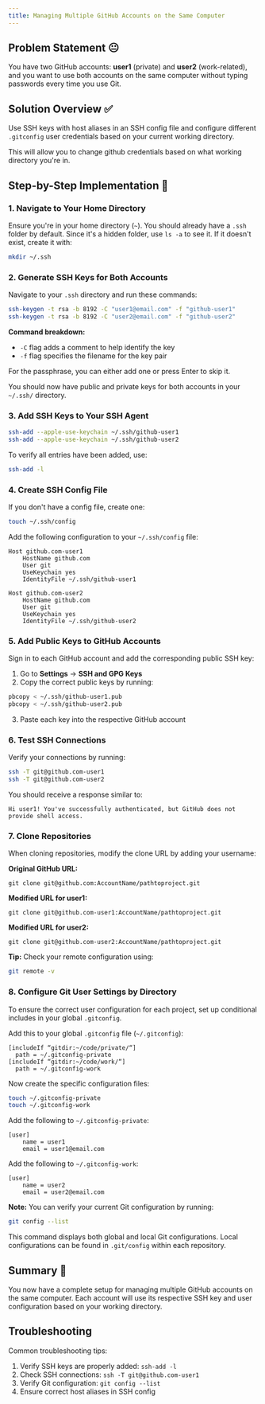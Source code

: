 ```yaml
---
title: Managing Multiple GitHub Accounts on the Same Computer 
---
```


## Problem Statement 😐

You have two GitHub accounts: **user1** (private) and **user2** (work-related), and you want to use both accounts on the same computer without typing passwords every time you use Git.

## Solution Overview ✅

Use SSH keys with host aliases in an SSH config file and configure different `.gitconfig` user credentials based on your current working directory.

This will allow you to change github credentials based on what working directory you're in. 

## Step-by-Step Implementation 🌟

### 1. Navigate to Your Home Directory

Ensure you're in your home directory (`~`). You should already have a `.ssh` folder by default. Since it's a hidden folder, use `ls -a` to see it. If it doesn't exist, create it with:

```bash
mkdir ~/.ssh
```

### 2. Generate SSH Keys for Both Accounts

Navigate to your `.ssh` directory and run these commands:

```bash
ssh-keygen -t rsa -b 8192 -C "user1@email.com" -f "github-user1"
ssh-keygen -t rsa -b 8192 -C "user2@email.com" -f "github-user2"
```

**Command breakdown:**
- `-C` flag adds a comment to help identify the key
- `-f` flag specifies the filename for the key pair

For the passphrase, you can either add one or press Enter to skip it.

You should now have public and private keys for both accounts in your `~/.ssh/` directory.

### 3. Add SSH Keys to Your SSH Agent

```bash
ssh-add --apple-use-keychain ~/.ssh/github-user1
ssh-add --apple-use-keychain ~/.ssh/github-user2
```

To verify all entries have been added, use:

```bash
ssh-add -l
```

### 4. Create SSH Config File

If you don't have a config file, create one:

```bash
touch ~/.ssh/config
```

Add the following configuration to your `~/.ssh/config` file:

```
Host github.com-user1
    HostName github.com
    User git
    UseKeychain yes
    IdentityFile ~/.ssh/github-user1

Host github.com-user2
    HostName github.com
    User git
    UseKeychain yes
    IdentityFile ~/.ssh/github-user2
```

### 5. Add Public Keys to GitHub Accounts

Sign in to each GitHub account and add the corresponding public SSH key:

1. Go to **Settings** → **SSH and GPG Keys**
2. Copy the correct public keys by running:

```bash
pbcopy < ~/.ssh/github-user1.pub
pbcopy < ~/.ssh/github-user2.pub
```

3. Paste each key into the respective GitHub account

### 6. Test SSH Connections

Verify your connections by running:

```bash
ssh -T git@github.com-user1
ssh -T git@github.com-user2
```

You should receive a response similar to:

```
Hi user1! You've successfully authenticated, but GitHub does not provide shell access.
```

### 7. Clone Repositories

When cloning repositories, modify the clone URL by adding your username:

**Original GitHub URL:**
```
git clone git@github.com:AccountName/pathtoproject.git
```

**Modified URL for user1:**
```
git clone git@github.com-user1:AccountName/pathtoproject.git
```

**Modified URL for user2:**
```
git clone git@github.com-user2:AccountName/pathtoproject.git
```

**Tip:** Check your remote configuration using:
```bash
git remote -v
```

### 8. Configure Git User Settings by Directory

To ensure the correct user configuration for each project, set up conditional includes in your global `.gitconfig`.

Add this to your global `.gitconfig` file (`~/.gitconfig`):

```
[includeIf “gitdir:~/code/private/“]
  path = ~/.gitconfig-private
[includeIf “gitdir:~/code/work/“]
  path = ~/.gitconfig-work
```

Now create the specific configuration files:

```bash
touch ~/.gitconfig-private
touch ~/.gitconfig-work
```

Add the following to `~/.gitconfig-private`:

```
[user]
    name = user1
    email = user1@email.com
```

Add the following to `~/.gitconfig-work`:

```
[user]
    name = user2
    email = user2@email.com
```

**Note:** You can verify your current Git configuration by running:
```bash
git config --list
```

This command displays both global and local Git configurations. Local configurations can be found in `.git/config` within each repository.

## Summary 🏁

You now have a complete setup for managing multiple GitHub accounts on the same computer. Each account will use its respective SSH key and user configuration based on your working directory.

## Troubleshooting

Common troubleshooting tips:
1. Verify SSH keys are properly added: `ssh-add -l`
2. Check SSH connections: `ssh -T git@github.com-user1`
3. Verify Git configuration: `git config --list`
4. Ensure correct host aliases in SSH config